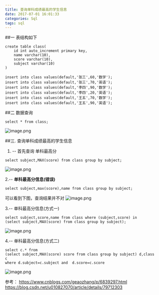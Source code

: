 ```yaml
---
title: 查询单科成绩最高的学生信息
date: 2017-07-01 16:01:33
categories: Sql
tags: sql
---
```



##一 表结构如下
```
create table class(
	id int auto_increment primary key,
	name varchar(10),
	score varchar(10),
	subject varchar(10)
)

insert into class values(default,'张三',60,'数学');
insert into class values(default,'张三',70,'英语');
insert into class values(default,'李四',90,'数学');
insert into class values(default,'李四',20,'英语');
insert into class values(default,'王五',70,'数学');
insert into class values(default,'王五',90,'英语');
```

##二 数据查询
```
select * from class;
```
![image.png](https://upload-images.jianshu.io/upload_images/2803682-ea18c6e345f81752.png?imageMogr2/auto-orient/strip%7CimageView2/2/w/1240)

##三. 查询单科成绩最高的学生信息
1. -- 首先查询 单科最高分
```
select subject,MAX(score) from class group by subject; 
```
![image.png](https://upload-images.jianshu.io/upload_images/2803682-e73526c1a4ed5e5e.png?imageMogr2/auto-orient/strip%7CimageView2/2/w/1240)

2.-- **单科最高分信息(错误)**
```
select subject,max(score),name from class group by subject;
```
可以看到下图，查询结果并不对
![image.png](https://upload-images.jianshu.io/upload_images/2803682-1b7dca96752ccb98.png?imageMogr2/auto-orient/strip%7CimageView2/2/w/1240)

3.-- 单科最高分信息(方式一)
```
select subject,score,name from class where (subject,score) in 
(select subject,MAX(score) from class group by subject);
```
![image.png](https://upload-images.jianshu.io/upload_images/2803682-c3170a0ef9fdadde.png?imageMogr2/auto-orient/strip%7CimageView2/2/w/1240)

4.-- 单科最高分信息(方式二)
```
select c.* from  
(select subject,MAX(score) score from class group by subject) d,class c
where d.subject=c.subject and  d.score=c.score 
```
![image.png](https://upload-images.jianshu.io/upload_images/2803682-29e84235344f180f.png?imageMogr2/auto-orient/strip%7CimageView2/2/w/1240)



参考：
https://www.cnblogs.com/geaozhang/p/6839297.html
https://blog.csdn.net/u010827070/article/details/79712303
